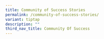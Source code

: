 ```yaml
---
title: Community of Success Stories
permalink: /community-of-success-stories/
variant: tiptap
description: ""
third_nav_title: Community Of Success
---
```


